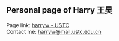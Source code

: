 ## Personal page of Harry 王昊

Page link: [harryw - USTC](http://home.ustc.edu.cn/~harryw/)  
Contact me: harryw@mail.ustc.edu.cn